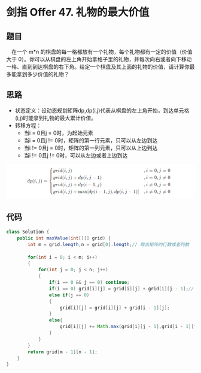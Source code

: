 # 剑指 Offer 47. 礼物的最大价值

## 题目

&emsp;在一个 m*n 的棋盘的每一格都放有一个礼物，每个礼物都有一定的价值（价值大于 0）。你可以从棋盘的左上角开始拿格子里的礼物，并每次向右或者向下移动一格、直到到达棋盘的右下角。给定一个棋盘及其上面的礼物的价值，请计算你最多能拿到多少价值的礼物？


## 思路

* 状态定义：设动态规划矩阵dp,dp(i,j)代表从棋盘的左上角开始，到达单元格(i,j)时能拿到礼物的最大累计价值。
* 转移方程：
  * 当i = 0且j = 0时，为起始元素
  * 当i = 0且j != 0时，矩阵的第一行元素，只可以从左边到达
  * 当i != 0且j = 0时，矩阵的第一列元素，只可以从上边到达
  * 当i != 0且j != 0时，可以从左边或者上边到达

![图 1](../../images/1635bd24b62239549071e54817893c7c60f72d5c299ec8faf676caf5d984cbc2.png)  



## 代码
```java
class Solution {
    public int maxValue(int[][] grid) {
        int m = grid.length,n = grid[0].length;// 取出矩阵的行数或者列数

        for(int i = 0; i < m; i++)
        {
            for(int j = 0; j < n; j++)
            {
                if(i == 0 && j == 0) continue;
                if(i == 0) grid[i][j] = grid[i][j] + grid[i][j - 1];// 从左边到达
                else if(j == 0) 
                {
                    grid[i][j] = grid[i][j] + grid[i - 1][j];
                }
                else{
                    grid[i][j] += Math.max(grid[i][j - 1],grid[i - 1][j]);
                }
            }
        }
        return grid[m - 1][n - 1];
    }
}
```





